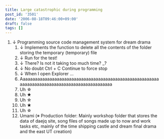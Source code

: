 ```yaml
---
title: Large catastrophic during programming
post_id: '3501'
date: '2006-08-18T09:46:00+09:00'
draft: false
tags: []
---
```


1.  ↓ Programming source code management system for dream drama
    1.  ↓ Implements the function to delete all the contents of the folder storing the temporary (temporary) file
    2.  ↓ Run for the test!
    3.  ↓ There? Is not it taking too much time? _?
    4.  ↓ No doubt Ctrl + C Continue to force stop
    5.  ↓ When I open Explorer ...
    6.  Aaaaaaaaaaaaaaaaaaaaaaaaaaaaaaaaaaaaaaaaaaaaaaaaaaaaaaaaaaaaaaaaaaaaaaaaaaaaaaaaaaaaaaaaaaaaaaa
    7.  Uh ☆
    8.  Uh ★
    9.  Uh ☆
    10.  Uh ★
    11.  Uh ☆
    12.  Umami (※ Production folder: Mainly workshop folder that stores the data of daejq site, song files of songs made up to now and work tasks etc, mainly of the time shipping castle and dream final drama and the east UT creation)